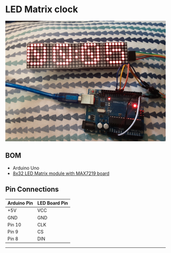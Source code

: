 # LED Matrix clock

![Picture of the Project][capture-img]

## BOM

* Arduino Uno
* [8x32 LED Matrix module with MAX7219 board][amz-led]

## Pin Connections

|Arduino Pin| LED Board Pin|
|-----------|--------------|
| +5V       |    VCC       |
| GND       |    GND       |
| Pin 10    |    CLK       |
| Pin  9    |    CS        |
| Pin  8    |    DIN       |


----
[capture-img]: images/20210627_135538.jpg "Capture"
[amz-led]: https://www.amazon.com/MAX7219-Control-Display-Max7219-Controller/dp/B07GWV2GD7